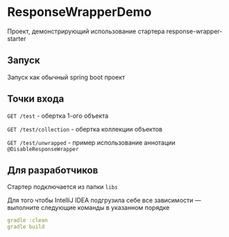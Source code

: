 # ResponseWrapperDemo
Проект, демонстрирующий использование стартера response-wrapper-starter

## Запуск
Запуск как обычный spring boot проект

## Точки входа
``GET /test`` - обертка 1-ого объекта

``GET /test/collection`` - обертка коллекции объектов

``GET /test/unwrapped`` - пример использование аннотации `@DisableResponseWrapper`

## Для разработчиков
Стартер подключается из папки `libs`

Для того чтобы IntelliJ IDEA подгрузила себе все зависимости — выполните следующие команды в указанном порядке
```yaml
gradle :clean
gradle build
```